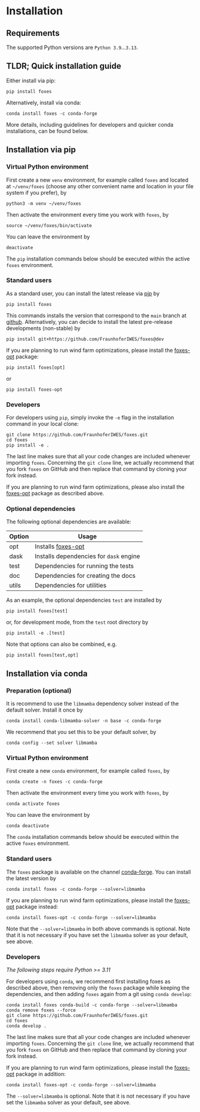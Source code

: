 # Installation

## Requirements

The supported Python versions are `Python 3.9`...`3.13`.

## TLDR; Quick installation guide

Either install via pip:

```console
pip install foxes
```

Alternatively, install via conda:

```console
conda install foxes -c conda-forge
```

More details, including guidelines for developers and 
quicker conda installations, can be found below.

## Installation via pip

### Virtual Python environment

First create a new `venv` environment, for example called `foxes` and located at `~/venv/foxes` (choose any other convenient name and location in your file system if you prefer), by

```console
python3 -m venv ~/venv/foxes
```

Then activate the environment every time you work with `foxes`, by

```console
source ~/venv/foxes/bin/activate
```

You can leave the environment by

```console
deactivate
```

The `pip` installation commands below should be executed within the active `foxes` environment.

### Standard users

As a standard user, you can install the latest release via [pip](https://pypi.org/project/foxes/) by

```console
pip install foxes
```

This commands installs the version that correspond to the `main` branch at [github](https://github.com/FraunhoferIWES/foxes). Alternatively, you can decide to install the latest pre-release developments (non-stable) by

```console
pip install git+https://github.com/FraunhoferIWES/foxes@dev
```

If you are planning to run wind farm optimizations, please install the 
[foxes-opt](https://github.com/FraunhoferIWES/foxes-opt) package:

```console
pip install foxes[opt]
```

or

```console
pip install foxes-opt
```

### Developers

For developers using `pip`, simply invoke the `-e` flag in the installation command in your local clone:

```console
git clone https://github.com/FraunhoferIWES/foxes.git
cd foxes
pip install -e .
```
The last line makes sure that all your code changes are included whenever importing `foxes`. Concerning the `git clone` line, we actually recommend that you fork `foxes` on GitHub and then replace that command by cloning your fork instead.

If you are planning to run wind farm optimizations, please also install the 
[foxes-opt](https://github.com/FraunhoferIWES/foxes-opt) package as described above.

### Optional dependencies

The following optional dependencies are available:


| Option | Usage                              |
|--------|------------------------------------|
| opt    | Installs [foxes-opt](https://github.com/FraunhoferIWES/foxes-opt)  |
| dask   | Installs dependencies for `dask` engine |
| test   | Dependencies for running the tests |
| doc    | Dependencies for creating the docs |
| utils  | Dependencies for utilities         |

As an example, the optional dependencies `test` are installed by

```console
pip install foxes[test]
```

or, for development mode, from the `test` root directory by

```console
pip install -e .[test]
```

Note that options can also be combined, e.g.

```console
pip install foxes[test,opt]
```

## Installation via conda

### Preparation (optional)

It is recommend to use the `libmamba` dependency solver instead of the default solver. Install it once by

```console
conda install conda-libmamba-solver -n base -c conda-forge
```

We recommend that you set this to be your default solver, by

```console
conda config --set solver libmamba
```

### Virtual Python environment

First create a new `conda` environment, for example called `foxes`, by

```console
conda create -n foxes -c conda-forge
```

Then activate the environment every time you work with `foxes`, by

```console
conda activate foxes
```

You can leave the environment by

```console
conda deactivate
```

The `conda` installation commands below should be executed within the active `foxes` environment.

### Standard users

The `foxes` package is available on the channel [conda-forge](https://anaconda.org/conda-forge/foxes). You can install the latest version by

```console
conda install foxes -c conda-forge --solver=libmamba
```

If you are planning to run wind farm optimizations, please install the 
[foxes-opt](https://github.com/FraunhoferIWES/foxes-opt) package instead:

```console
conda install foxes-opt -c conda-forge --solver=libmamba
```

Note that the `--solver=libmamba` in both above commands is optional. Note that it is not necessary if you have set the `libmamba` solver as your default, see above.

### Developers

*The following steps require Python >= 3.11*

For developers using `conda`, we recommend first installing foxes as described above, then removing only the `foxes` package while keeping the dependencies, and then adding `foxes` again from a git using `conda develop`:

```console
conda install foxes conda-build -c conda-forge --solver=libmamba
conda remove foxes --force
git clone https://github.com/FraunhoferIWES/foxes.git
cd foxes
conda develop .
```

The last line makes sure that all your code changes are included whenever importing `foxes`. 
Concerning the `git clone` line, we actually recommend that you fork `foxes` on GitHub and then replace that command by cloning your fork instead.

If you are planning to run wind farm optimizations, please install the 
[foxes-opt](https://github.com/FraunhoferIWES/foxes-opt) package in addition:

```console
conda install foxes-opt -c conda-forge --solver=libmamba
```

The `--solver=libmamba` is optional. Note that it is not necessary if you have set the `libmamba` solver as your default, see above.
